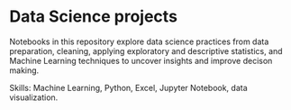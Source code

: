 # Data Science projects

Notebooks in this repository explore data science practices from data preparation, cleaning, applying exploratory
and descriptive statistics, and Machine Learning techniques to uncover insights and improve decison making. 

Skills: Machine Learning, Python, Excel, Jupyter Notebook, data visualization. 
